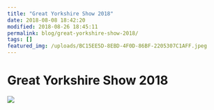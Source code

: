 ```yaml
---
title: "Great Yorkshire Show 2018"
date: 2018-08-08 18:42:20
modified: 2018-08-26 18:45:11
permalink: blog/great-yorkshire-show-2018/
tags: []
featured_img: /uploads/BC15EE5D-8EBD-4F0D-86BF-2205307C1AFF.jpeg
---
```


# Great Yorkshire Show 2018

![](/uploads/15B6CCC0-D75F-4C3E-A634-8785672B9AA0.jpeg)
